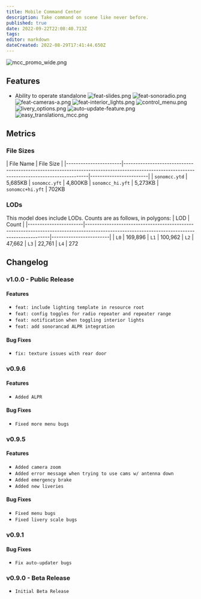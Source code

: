 ```yaml
---
title: Mobile Command Center
description: Take command on scene like never before.
published: true
date: 2022-09-22T22:08:40.713Z
tags: 
editor: markdown
dateCreated: 2022-08-29T17:41:44.650Z
---
```


![mcc_promo_wide.png](/mcc_promo_wide.png)

## Features 
- Ability to operate standalone
![feat-slides.png](/feat-slides.png)
![feat-sonoradio.png](/feat-sonoradio.png)
![feat-cameras-a.png](/feat-cameras-a.png)
![feat-interior_lights.png](/feat-interior_lights.png)
![control_menu.png](/control_menu.png)
![livery_options.png](/livery_options.png)
![auto-update-feature.png](/speed-camera/auto-update-feature.png)
![easy_translations_mcc.png](/easy_translations_mcc.png)

## Metrics
### File Sizes
| File Name | File Size  |
|-----------------------|---------------------------------------------------------------------------------------------------------------------------------------------|------------------------|
| `sonomcc.ytd` | 5,685KB
| `sonomcc.yft` | 4,800KB
| `sonomcc_hi.yft` | 5,273KB
| `sonomcc+hi.yft` | 702KB

### LODs
This model does include LODs. Counts are as follows, in polygons:
| LOD | Count  |
|-----------------------|---------------------------------------------------------------------------------------------------------------------------------------------|------------------------|
| `L0` | 169,896
| `L1` | 100,962
| `L2` | 47,662
| `L3` | 22,761
| `L4` | 272

## Changelog
### v1.0.0 - Public Release
#### Features
- `feat: include lighting template in resource root`
- `feat: config toggles for radio repeater and repeater range`
- `feat: notification when toggling interior lights`
- `feat: add sonorancad ALPR integration`
#### Bug Fixes
- `fix: texture issues with rear door`
### v0.9.6
#### Features 
- `Added ALPR`
#### Bug Fixes
- `Fixed more menu bugs`
### v0.9.5 
#### Features
- `Added camera zoom`
- `Added error message when trying to use cams w/ antenna down`
- `Added emergency brake`
- `Added new liveries`
#### Bug Fixes
- `Fixed menu bugs`
- `Fixed livery scale bugs`
### v0.9.1
#### Bug Fixes
- `Fix auto-updater bugs`
### v0.9.0 - Beta Release
- `Initial Beta Release`